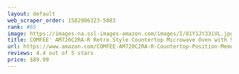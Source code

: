 ```yaml
---
layout: default 
﻿web_scraper_order: 1582906323-5083
rank: #65
image: https://images-na.ssl-images-amazon.com/images/I/81Y1Jt33iVL.jpg
title: COMFEE' AM720C2RA-R Retro Style Countertop Microwave Oven with 9 Auto Menus Position…
url: https://www.amazon.com/COMFEE-AM720C2RA-R-Countertop-Position-Memory-Passionate/dp/B07R7TNCX5/ref=zg_mw_appliances_65?_encoding=UTF8&psc=1&refRID=S62GX33RNB85DCMRPD2E
reviews: 4.4 out of 5 stars
price: $89.99 
---
```

